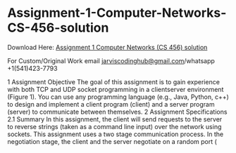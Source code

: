 # Assignment-1-Computer-Networks-CS-456-solution

Download Here: [Assignment 1 Computer Networks (CS 456) solution](https://jarviscodinghub.com/assignment/assignment-1-computer-networks-cs-456-solution/)

For Custom/Original Work email jarviscodinghub@gmail.com/whatsapp +1(541)423-7793

1 Assignment Objective The goal of this assignment is to gain experience with both TCP and UDP socket programming in a clientserver environment (Figure 1). You can use any programming language (e.g., Java, Python, c++) to design and implement a client program (client) and a server program (server) to communicate between themselves.
2 Assignment Specifications
2.1 Summary In this assignment, the client will send requests to the server to reverse strings (taken as a command line input) over the network using sockets. This assignment uses a two stage communication process. In the negotiation stage, the client and the server negotiate on a random port (
